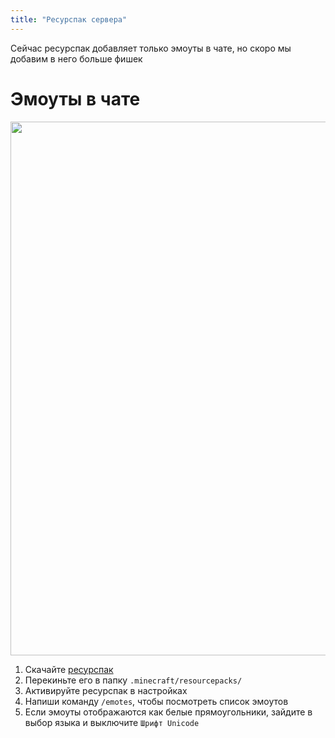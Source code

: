 ```yaml
---
title: "Ресурспак сервера"
---
```


Сейчас ресурспак добавляет только эмоуты в чате, но скоро мы добавим в него больше фишек

# Эмоуты в чате

<img src="https://github.com/plasmoapp/plasmo-rp-wiki/blob/main/assets/resources/emotes.webp?raw=true" style="width: 854px"/>

1. Скачайте [ресурспак](https://github.com/plasmoapp/plasmo-rp-wiki/raw/main/assets/resources/emotes.zip)
2. Перекиньте его в папку `.minecraft/resourcepacks/`
3. Активируйте ресурспак в настройках
4. Напиши команду `/emotes`, чтобы посмотреть список эмоутов
5. Если эмоуты отображаются как белые прямоугольники, зайдите в выбор языка и выключите `Шрифт Unicode`

